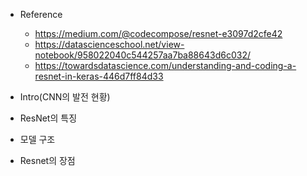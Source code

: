*  Reference
      *  https://medium.com/@codecompose/resnet-e3097d2cfe42
      *  https://datascienceschool.net/view-notebook/958022040c544257aa7ba88643d6c032/
      *  https://towardsdatascience.com/understanding-and-coding-a-resnet-in-keras-446d7ff84d33


* Intro(CNN의 발전 현황)
* ResNet의 특징
* 모델 구조
* Resnet의 장점